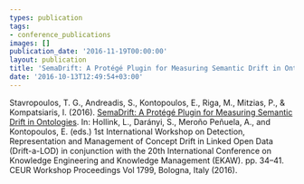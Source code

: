 ```yaml
---
types: publication
tags:
- conference_publications
images: []
publication_date: '2016-11-19T00:00:00'
layout: publication
title: 'SemaDrift: A Protégé Plugin for Measuring Semantic Drift in Ontologies'
date: '2016-10-13T12:49:54+03:00'
---
```

<p class="abstract" style="text-indent:0cm"><span lang="EN-US">Stavropoulos, T. G., Andreadis, S., Kontopoulos, E., Riga, M., Mitzias, P., &amp; Kompatsiaris, I. (2016).&nbsp;<a href="http://event.cwi.nl/drift-a-lod/2016/papers/Drift-a-LOD2016_paper_2.pdf">SemaDrift: A Protégé Plugin for Measuring Semantic Drift in Ontologies</a>.&nbsp;</span>In: Hollink, L., Darányi, S., Meroño Peñuela, A., and Kontopoulos, E. (eds.) 1st International Workshop on Detection, Representation and Management of Concept Drift in Linked Open Data (Drift-a-LOD) in conjunction with the 20th International Conference on Knowledge Engineering and Knowledge Management (EKAW). pp. 34–41. CEUR Workshop Proceedings Vol 1799, Bologna, Italy (2016).</p>
